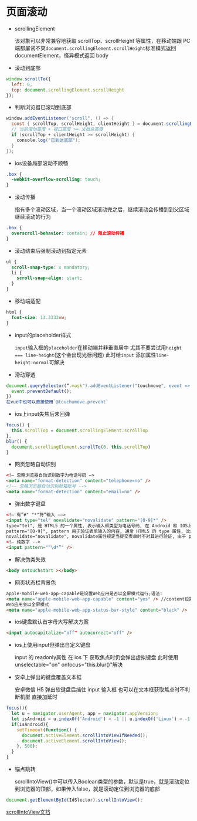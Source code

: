 # 页面滚动


- scrollingElement

  该对象可以非常兼容地获取 scrollTop、scrollHeight 等属性，在移动端跟 PC 端都屡试不爽`document.scrollingElement.scrollHeight`标准模式返回 documentElement，怪异模式返回 body

- 滚动到底部

```javascript
window.scrollTo({
  left: 0,
  top: document.scrollingElement.scrollHeight
});
```

- 判断浏览器已滚动到底部

```java
window.addEventListener("scroll", () => {
  const { scrollTop, scrollHeight, clientHeight } = document.scrollingElement;
  // 当前滚动高度 + 视口高度 >= 文档总高度
  if (scrollTop + clientHeight >= scrollHeight) {
    console.log("已到达底部");
  }
});
```

- ios设备局部滚动不顺畅

```css
.box {
  -webkit-overflow-scrolling: touch;
}
```

- 滚动传播

  指有多个滚动区域，当一个滚动区域滚动完之后，继续滚动会传播到到父区域继续滚动的行为

```css
.box {
  overscroll-behavior: contain; // 阻止滚动传播
}
```

- 滚动结束后强制滚动到指定元素

```css
ul {
  scroll-snap-type: x mandatory;
  li {
    scroll-snap-align: start;
  }
}
```

- 移动端适配

```css
html {
  font-size: 13.3333vw;
}
```

- input的placeholder样式

  `input`输入框的`placeholder`在移动端并非垂直居中 尤其不要尝试用`height === line-height`(这个会出现光标问题) 此时给`input` 添加属性`line-height:normal`可解决

- 滑动穿透

```javascript
document.querySelector(“.mask").addEventListener("touchmove", event => {
  event.preventDefault();
})
在vue中也可以直接使用`@touchumove.prevent`
```

- ios上input失焦后未回弹

```javascript
focus() {
  this.scrollTop = document.scrollingElement.scrollTop
},
blur() {
  document.scrollingElement.scrollTo(0, this.scrollTop)
}
```

- 网页忽略自动识别

```html
<!— 忽略浏览器自动识别数字为电话号码 —>
<meta name="format-detection" content="telephone=no" />
<!-- 忽略浏览器自动识别邮箱账号 -->
<meta name="format-detection" content="email=no" />
```

- 弹出数字键盘

```html
<!— 有”#" "*"符”输入 ——>
<input type="tel" novalidate="novalidate" pattern="[0-9]*" />
type="tel", 是 HTML5 的一个属性, 表示输入框类型为电话号码, 在 Android 和 IOS上表现差不多, 都会有数字键盘, 但是也会有字母, 略显多余
pattern="[0-9]", pattern 用于验证表单输入的内容, 通常 HTML5 的 type 属性, 比如email、tel、number、data 类、url 等, 已经自带了简单的数据格式验证功能了, 加上pattern 后, 前端部分的验证更加简单高效了。IOS 中, 只有 [0-9]\*才可以调起九宫格数字键盘, \d 无效, Android 4.4以下（包括X5内核）, 两者都调起数字键盘
novalidate="novalidate", novalidate属性规定当提交表单时不对其进行验证, 由于 pattern校验兼容性不好, 可以不让其校验, 只让其唤起纯数字键盘, 校验工作由 js 去做
<!— 纯数字 -->
<input pattern="“\d*”" />
```

- 解决伪类失效

```html
<body ontouchstart ></body>
```

- 网页状态栏背景色

```html
apple-mobile-web-app-capable是设置Web应用是否以全屏模式运行;语法:
<meta name="apple-mobile-web-app-capable" content="yes" /> //content设置为yes
Web应用会以全屏模式
<meta name="apple-mobile-web-app-status-bar-style" content="black" />
```

- ios键盘默认首字母大写解决方案

```html
<input autocapitalize=“off" autocorrect="off" />
```

- ios上使用input但弹出自定义键盘

  input 的 readonly属性 在 ios 下 获取焦点时仍会弹出虚拟键盘 此时使用unselectable="on" onfocus="this.blur()"解决

- 安卓上弹出的键盘覆盖文本框

  安卓微信 H5 弹出软键盘后挡住 input 输入框 也可以在文本框获取焦点时不判断机型 直接加延时

```javascript
focus(){
  let u = navigator.userAgent, app = navigator.appVersion;
  let isAndroid = u.indexOf('Android') > -1 || u.indexOf('Linux') > -1;
  if(isAndroid){
    setTimeout(function() {
      document.activeElement.scrollIntoViewIfNeeded();
      document.activeElement.scrollIntoView();
    }, 500);
  }
}
```

- 锚点跳转

  scrollIntoView()中可以传入Boolean类型的参数，默认是true，就是滚动定位到浏览器的顶部，如果传入false，就是滚动定位到浏览器的底部

```javascript
document.getElementById(IdSlector).scrollIntoView();
```

[scrollIntoView文档](https://developer.mozilla.org/zh-CN/docs/Web/API/Element/scrollIntoView)


